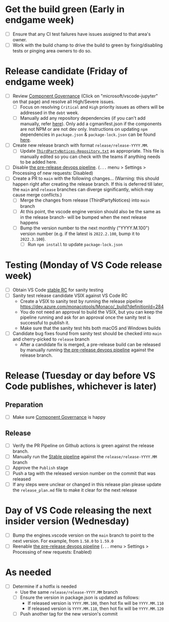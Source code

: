 # Get the build green (Early in endgame week)

- [ ] Ensure that any CI test failures have issues assigned to that area's owner.
- [ ] Work with the build champ to drive the build to green by fixing/disabling tests or pinging area owners to do so.

# Release candidate (Friday of endgame week)
-   [ ] Review [Component Governance](https://dev.azure.com/monacotools/Monaco/_componentGovernance/191876) (Click on "microsoft/vscode-jupyter" on that page) and resolve all High/Severe issues.
    -   [ ] Focus on resolving `Critical` and `High` priority issues as others will be addressed in the `debt` week.
    -   [ ] Manually add any repository dependencies (if you can't add manually, refer [here](https://docs.opensource.microsoft.com/tools/cg/features/cgmanifest/)). Only add a cgmanifest.json if the components are not NPM or are not dev only.
        Instructions on updating `npm` dependencies in `package.json` & `package-lock.json` can be found [here](https://github.com/microsoft/vscode-jupyter/wiki/Resolving-Component-Governance-and-Dependabot-issues-(updating-package-lock.json)).
-   [ ] Create new release branch with format `release/release-YYYY.MM`.
    -   [ ] Update [`ThirdPartyNotices-Repository.txt`](https://github.com/Microsoft/vscode-jupyter/blob/main/ThirdPartyNotices-Repository.txt) as appropriate. This file is manually edited so you can check with the teams if anything needs to be added here.
-   [ ] Disable [the pre-release devops pipeline](https://dev.azure.com/monacotools/Monaco/_build?definitionId=283). (`...` menu > Settings > Processing of new requests: Disabled)
-   [ ] Create a PR to `main` with the following changes... (Warning: this should happen right after creating the release branch. If this is deferred till later, the `main` and `release` branches can diverge significantly, which may cause merge conflicts.)
    -   [ ] Merge the changes from release (ThirdPartyNotices) into `main` branch
    -   [ ] At this point, the vscode engine version should also be the same as in the release branch- will be bumped when the next release happens
    -   [ ] Bump the version number to the next monthly ("YYYY.M.100") version number (e.g. if the latest is `2022.2.100`, bump it to `2022.3.100`).
        -   [ ] Run `npm install` to update `package-lock.json`

# Testing (Monday of VS Code release week)

-  [ ] Obtain VS Code [stable RC](https://builds.code.visualstudio.com/builds/stable) for sanity testing
-  [ ] Sanity test release candidate VSIX against VS Code RC
   -   Create a VSIX to sanity test by running the release pipeline https://dev.azure.com/monacotools/Monaco/_build?definitionId=284
     -   You do not need an approval to build the VSIX, but you can keep the pipeline running and ask for an approval once the sanity test is successful to publish it.
   -   Make sure that the sanity test hits both macOS and Windows builds
-  [ ] Candidate bug fixes found from sanity test should be checked into `main` and cherry-picked to `release` branch
   -   After a candidate fix is merged, a pre-release build can be released by manually running [the pre-release devops pipeline](https://dev.azure.com/monacotools/Monaco/_build?definitionId=283) against the release branch.

# Release (Tuesday or day before VS Code publishes, whichever is later)

## Preparation

-   [ ] Make sure [Component Governance](https://dev.azure.com/monacotools/Monaco/_componentGovernance/191876) is happy

## Release

-   [ ] Verify the PR Pipeline on Github actions is green against the release branch.
-   [ ] Manually run the [Stable pipeline](https://dev.azure.com/monacotools/Monaco/_build?definitionId=284) against the `release/release-YYYY.MM` branch
-   [ ] Approve the `Publish` stage
-   [ ] Push a tag with the released version number on the commit that was released
-   [ ] If any steps were unclear or changed in this release plan please update the `release_plan.md` file to make it clear for the next release

# Day of VS Code releasing the next insider version (Wednesday)
-   [ ] Bump the engines.vscode version on the `main` branch to point to the next version. For example, from `1.58.0` to `1.59.0`
-   [ ] Reenable [the pre-release devops pipeline](https://dev.azure.com/monacotools/Monaco/_build?definitionId=283) (`...` menu > Settings > Processing of new requests: Enabled)

# As needed

-   [ ] Determine if a hotfix is needed
    -   Use the same `release/release-YYYY.MM` branch
    -   [ ] Ensure the version in package.json is updated as follows:
        * If released version is `YYYY.MM.100`, then hot fix will be `YYYY.MM.110`
        * If released version is `YYYY.MM.110`, then hot fix will be `YYYY.MM.120`
    -   [ ] Push another tag for the new version's commit
